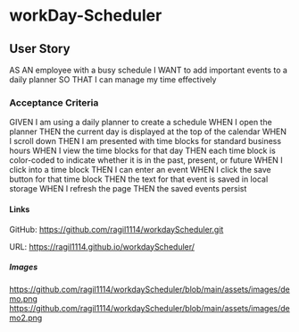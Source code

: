 # workDay-Scheduler

## User Story
AS AN employee with a busy schedule
I WANT to add important events to a daily planner
SO THAT I can manage my time effectively

### Acceptance Criteria
GIVEN I am using a daily planner to create a schedule
WHEN I open the planner
THEN the current day is displayed at the top of the calendar
WHEN I scroll down
THEN I am presented with time blocks for standard business hours
WHEN I view the time blocks for that day
THEN each time block is color-coded to indicate whether it is in the past, present, or future
WHEN I click into a time block
THEN I can enter an event
WHEN I click the save button for that time block
THEN the text for that event is saved in local storage
WHEN I refresh the page
THEN the saved events persist

#### Links
GitHub:
https://github.com/ragil1114/workdayScheduler.git

URL:
https://ragil1114.github.io/workdayScheduler/

##### Images
https://github.com/ragil1114/workdayScheduler/blob/main/assets/images/demo.png
https://github.com/ragil1114/workdayScheduler/blob/main/assets/images/demo2.png